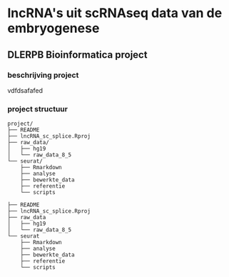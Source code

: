 # lncRNA's uit scRNAseq data van de embryogenese

## DLERPB Bioinformatica project

### beschrijving project

vdfdsafafed

### project structuur

```         
project/
├── README
├── lncRNA_sc_splice.Rproj
├── raw_data/
│   ├── hg19
│   └── raw_data_8_5
└── seurat/
    ├── Rmarkdown
    ├── analyse
    ├── bewerkte_data
    ├── referentie
    └── scripts
```

```         
├── README
├── lncRNA_sc_splice.Rproj
├── raw_data
│   ├── hg19
│   └── raw_data_8_5
└── seurat
    ├── Rmarkdown
    ├── analyse
    ├── bewerkte_data
    ├── referentie
    └── scripts
```
